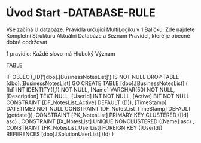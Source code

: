 ﻿# Úvod   Start -DATABASE-RULE  

Vše začíná U databáze. 
Pravidla určující MultiLogiku v 1 Balíčku.
Zde najdete Kompletní Strukturu Aktuální Databáze
a Seznam Pravidel, které je obecně dobré dodržovat

1 pravidlo: Každé slovo má Hluboký Význam

TABLE


 IF OBJECT_ID('[dbo].[BusinessNotesList]') IS NOT NULL 
 DROP TABLE [dbo].[BusinessNotesList] 
 GO
 CREATE TABLE [dbo].[BusinessNotesList] ( 
 [Id]           INT              IDENTITY(1,1)          NOT NULL,
 [Name]         VARCHAR(50)                             NOT NULL,
 [Description]  TEXT                                        NULL,
 [UserId]       INT                                     NOT NULL,
 [Active]       BIT                                     NOT NULL  CONSTRAINT [DF_NotesList_Active] DEFAULT ((1)),
 [TimeStamp]    DATETIME2                               NOT NULL  CONSTRAINT [DF_NotesList_TimeStamp] DEFAULT (getdate()),
 CONSTRAINT   [PK_NotesList]  PRIMARY KEY CLUSTERED    ([Id] asc) ,
 CONSTRAINT   [IX_NotesList]  UNIQUE      NONCLUSTERED ([Name] asc) ,
 CONSTRAINT [FK_NotesList_UserList] FOREIGN KEY ([UserId]) REFERENCES [dbo].[SolutionUserList] (Id) )
 
 